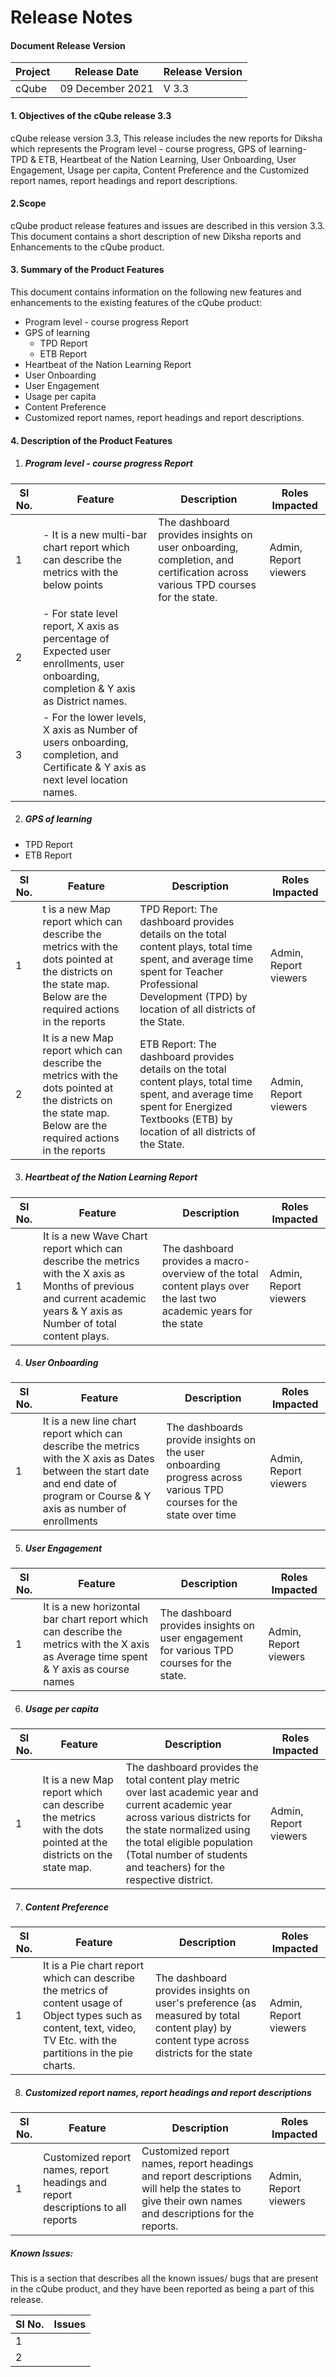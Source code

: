 # Release Notes

#### Document Release Version

|Project    |Release Date    |Release Version|
|---------|----------------|------------------|
|cQube    |09 December 2021 |V 3.3    |

#### 1. Objectives of the cQube release 3.3
cQube release version 3.3, This release includes the new reports for Diksha which represents the Program level - course progress, GPS of learning- TPD & ETB, Heartbeat of the Nation Learning, User Onboarding, User Engagement, Usage per capita, Content Preference and the Customized report names, report headings and report descriptions.
#### 2.Scope
cQube product release features and issues are described in this version 3.3. This document contains a short description of new Diksha reports and Enhancements to the cQube product.
#### 3. Summary of the Product Features  
This document contains information on the following new features and enhancements to the existing features of the cQube product: 
- Program level - course progress Report
- GPS of learning
    - TPD Report
    - ETB Report
- Heartbeat of the Nation Learning Report
- User Onboarding
- User Engagement 
- Usage per capita 
- Content Preference 
- Customized report names, report headings and report descriptions.
#### 4. Description of the Product Features
1. ##### Program level - course progress Report
|Sl No.   |Feature   |Description|Roles Impacted|
|---------|----------------|------------------|-------------|
|1  |- It is a new multi-bar chart report which can describe the metrics with the below points  |The dashboard provides insights on user onboarding, completion, and certification across various TPD courses for the state.  |Admin, Report viewers
|2|- For state level report, X axis as percentage of Expected user enrollments, user onboarding, completion & Y axis as District names.| |  |
|3| - For the lower levels, X axis as Number of users onboarding, completion, and Certificate & Y axis as next level location names.

2. ##### GPS of learning
- TPD Report
- ETB Report

|Sl No.   |Feature   |Description|Roles Impacted|
|---------|----------------|------------------|-------------|
|1        |t is a new Map report which can describe the metrics with the dots pointed at the districts on the state map. Below are the required actions in the reports|TPD Report: The dashboard provides details on the total content plays, total time spent, and average time spent for Teacher Professional Development (TPD) by location of all districts of the State.|Admin, Report viewers |
|2|It is a new Map report which can describe the metrics with the dots pointed at the districts on the state map. Below are the required actions in the reports|ETB Report: The dashboard provides details on the total content plays, total time spent, and average time spent for Energized Textbooks (ETB) by location of all districts of the State.|Admin, Report viewers |

3. ##### Heartbeat of the Nation Learning Report
|Sl No.   |Feature   |Description|Roles Impacted|
|---------|----------------|------------------|-------------|
|1|It is a new Wave Chart report which can describe the metrics with the X axis as Months of previous and current academic years & Y axis as Number of total content plays.|The dashboard provides a macro-overview of the total content plays over the last two academic years for the state|Admin, Report viewers|

4. ##### User Onboarding
|Sl No.   |Feature   |Description|Roles Impacted|
|---------|----------------|------------------|-------------|
|1|It is a new line chart report which can describe the metrics with the X axis as Dates between the start date and end date of program or Course & Y axis as number of enrollments|The dashboards provide insights on the user onboarding progress across various TPD courses for the state over time|Admin, Report viewers 
5. ##### User Engagement
|Sl No.   |Feature   |Description|Roles Impacted|
|---------|----------------|------------------|-------------|
|1|It is a new horizontal bar chart report which can describe the metrics with the X axis as Average time spent & Y axis as course names|The dashboard provides insights on user engagement for various TPD courses for the state.|Admin, Report viewers |

6. ##### Usage per capita
|Sl No.   |Feature   |Description|Roles Impacted|
|---------|----------------|------------------|-------------|
|1|It is a new Map report which can describe the metrics with the dots pointed at the districts on the state map.|The dashboard provides the total content play metric over last academic year and current academic year across various districts for the state normalized using the total eligible population (Total number of students and teachers) for the respective district.|Admin, Report viewers|

7. ##### Content Preference
|Sl No.   |Feature   |Description|Roles Impacted|
|---------|----------------|------------------|-------------|
|1|It is a Pie chart report which can describe the metrics of content usage of Object types such as content, text, video, TV Etc. with the partitions in the pie charts.|The dashboard provides insights on user's preference (as measured by total content play) by content type across districts for the state|Admin, Report viewers |

8. ##### Customized report names, report headings and report descriptions
|Sl No.   |Feature   |Description|Roles Impacted|
|---------|----------------|------------------|-------------|
|1|Customized report names, report headings and report descriptions to all reports|Customized report names, report headings and report descriptions will help the states to give their own names and descriptions for the reports.|Admin, Report viewers |

##### Known Issues: 
This is a section that describes all the known issues/ bugs that are present in the cQube product, and they have been reported as being a part of this release.

|Sl No.   |Issues   |
|---------------|----------------------|
|1|
|2|

